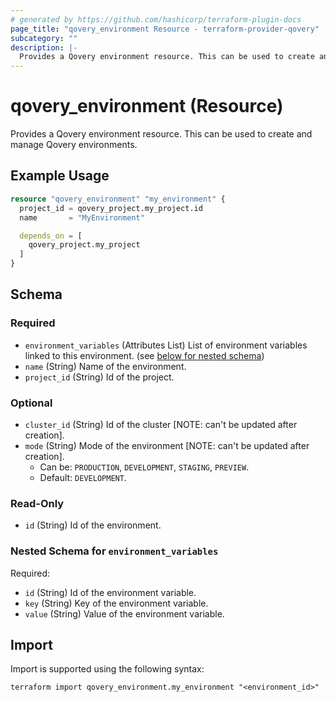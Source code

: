 ```yaml
---
# generated by https://github.com/hashicorp/terraform-plugin-docs
page_title: "qovery_environment Resource - terraform-provider-qovery"
subcategory: ""
description: |-
  Provides a Qovery environment resource. This can be used to create and manage Qovery environments.
---
```


# qovery_environment (Resource)

Provides a Qovery environment resource. This can be used to create and manage Qovery environments.

## Example Usage

```terraform
resource "qovery_environment" "my_environment" {
  project_id = qovery_project.my_project.id
  name       = "MyEnvironment"

  depends_on = [
    qovery_project.my_project
  ]
}
```

<!-- schema generated by tfplugindocs -->
## Schema

### Required

- `environment_variables` (Attributes List) List of environment variables linked to this environment. (see [below for nested schema](#nestedatt--environment_variables))
- `name` (String) Name of the environment.
- `project_id` (String) Id of the project.

### Optional

- `cluster_id` (String) Id of the cluster [NOTE: can't be updated after creation].
- `mode` (String) Mode of the environment [NOTE: can't be updated after creation].
	- Can be: `PRODUCTION`, `DEVELOPMENT`, `STAGING`, `PREVIEW`.
	- Default: `DEVELOPMENT`.

### Read-Only

- `id` (String) Id of the environment.

<a id="nestedatt--environment_variables"></a>
### Nested Schema for `environment_variables`

Required:

- `id` (String) Id of the environment variable.
- `key` (String) Key of the environment variable.
- `value` (String) Value of the environment variable.

## Import

Import is supported using the following syntax:

```shell
terraform import qovery_environment.my_environment "<environment_id>"
```
